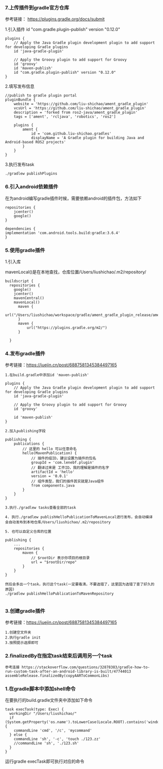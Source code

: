 ### 7.上传插件到gradle官方仓库

参考链接： https://plugins.gradle.org/docs/submit

1.引入插件 id "com.gradle.plugin-publish" version "0.12.0"

```
plugins {
    // Apply the Java Gradle plugin development plugin to add support for developing Gradle plugins
    id 'java-gradle-plugin'

    // Apply the Groovy plugin to add support for Groovy
    id 'groovy'
    id 'maven-publish'
    id "com.gradle.plugin-publish" version "0.12.0"
}
```

2.填写发布信息

```
//publish to gradle plugin portal
pluginBundle {
    website = 'https://github.com/liu-shichao/ament_gradle_plugin'
    vcsUrl = 'https://github.com/liu-shichao/ament_gradle_plugin'
    description = 'forked from ros2-java/ament_gradle_plugin'
    tags = ['ament', 'rcljava', 'robotics', 'ros2']

    plugins {
        ament {
            id = 'com.github.liu-shichao.gradles'
            displayName = 'A Gradle plugin for building Java and Android-based ROS2 projects'
        }
    }
}
```

3.执行发布task

```
./gradlew publishPlugins
```



### 6.引入android依赖插件

在为android编写gradle插件时候，需要依赖android的插件包，方法如下

```
repositories {
    jcenter()
    google()
}

dependencies {
implementation 'com.android.tools.build:gradle:3.6.4'
}
```



### 5.使用gradle插件
1.引入库

mavenLocal()是在本地查找，仓库位置/Users/liushichao/.m2/repository/
```
buildscript {
  repositories {
    google()
    jcenter()
    mavenCentral()
    mavenLocal()
      maven {
          url("/Users/liushichao/workspace/gradle/ament_gradle_plugin_release/ament_gradle_plugin/repo")
      }
      maven {
          url("https://plugins.gradle.org/m2/")
      }

  }
```

### 4.发布gradle插件


参考链接：https://juejin.cn/post/6887581345384497165

```
1.在build.gradle中添加id 'maven-publish'

plugins {
    // Apply the Java Gradle plugin development plugin to add support for developing Gradle plugins
    id 'java-gradle-plugin'

    // Apply the Groovy plugin to add support for Groovy
    id 'groovy'

    id 'maven-publish'
}

2.加入publishing字段

publishing {
    publications {
        // 这里的 hello 可以任意命名
        hello(MavenPublication) {
            // 插件的组ID，建议设置为插件的包名
            groupId = 'com.lenebf.plugin'
            // 翻译过来是 工件ID，我的理解是插件的名字
            artifactId = 'hello'
            version = '0.0.1'
            // 组件类型，我们的插件其实就是Java组件
            from components.java
        }
    }
}

3.执行./gradlew tasks查看全部的task

4. 执行./gradlew publishHelloPublicationToMavenLocal进行发布，会自动编译
会自动发布到本地仓库/Users/liushichao/.m2/repository 

5. 也可以自定义仓库的位置

publishing {
    ...
    repositories {
        maven {
            // $rootDir 表示你项目的根目录
            url = "$rootDir/repo"
        }
    }
}

然后会多出一个task，执行这个task(一定要看清，不要选错了，这里因为选错了查了好久的原因)
./gradlew publishHelloPublicationToMavenRepository


```


### 3.创建gradle插件

参考链接：https://juejin.cn/post/6887581345384497165

```
1.创建空文件夹
2.执行gradle init
3.按照提示选择即可
```

### 2.finalizedBy在指定task结束后调用另一个task

```
参考连接 https://stackoverflow.com/questions/32878383/gradle-how-to-run-custom-task-after-an-android-library-is-built/47744013
assembleRelease.finalizedBy(copyAARToCommonLibs)
```

### 1.在gradle脚本中添加shell命令


在要执行的build.gradle文件夹中添加如下命令

```
task execTask(type: Exec) {
  workingDir "/Users/liushichao/"
  if (System.getProperty('os.name').toLowerCase(Locale.ROOT).contains('windows')) {
    commandLine 'cmd', '/c', 'mycommand'
  } else {
    commandLine 'sh', '-c', 'touch ./123.zz'
    //commandLine 'sh', './123.sh'
  }
}

```

运行gradle execTask即可执行对应的命令
